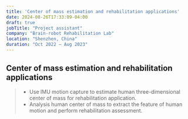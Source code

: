 ```yaml
---
title: 'Center of mass estimation and rehabilitation applications'
date: 2024-08-26T17:33:09-04:00
draft: true
jobTitle: "Project assistant"
company: "Brain-robot Rehabilitation Lab"
location: "Shenzhen, China"
duration: "Oct 2022 – Aug 2023"
---
```


## Center of mass estimation and rehabilitation applications

> * Use IMU motion capture to estimate human three-dimensional center of mass for rehabilitation application.
> * Analysis human center of mass to extract the feature of human motion and perform rehabilitation assessment.
